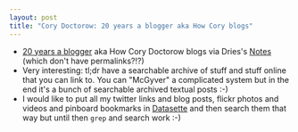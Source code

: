 ```yaml
---
layout: post
title: "Cory Doctorow: 20 years a blogger aka How Cory blogs"
---
```

* [20 years a blogger](https://pluralistic.net/2021/01/13/two-decades/#hfbd) aka How Cory Doctorow blogs via Dries's [Notes](https://dri.es/notes) (which don't have permalinks?!?)
* Very interesting: tl;dr have a searchable archive of stuff and stuff online that you can link to. You can "McGyver" a complicated system but in the end it's a bunch of searchable archived textual posts :-)
* I would like to put all my twitter links and blog posts, flickr photos and videos and pinboard bookmarks in [Datasette](https://datasette.io/) and then search them that way but until then `grep` and search work :-)

